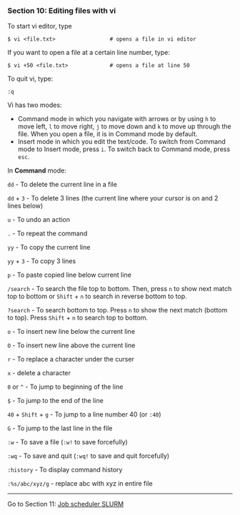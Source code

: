 ### Section 10: Editing files with vi

To start vi editor, type 

```
$ vi <file.txt>					# opens a file in vi editor
```

 If you want to open a file at a certain line number, type:

```
$ vi +50 <file.txt> 			# opens a file at line 50
```

To quit vi, type:

```
:q
```

Vi has two modes: 

- Command mode in which you navigate with arrows or by using `h` to move left, `l` to move right, `j` to move down and `k` to move up through the file. When you open a file, it is in Command mode by default.
- Insert mode in which you edit the text/code. To switch from Command mode to Insert mode, press `i`. To switch back to Command mode, press `esc`. 

In **Command** mode:

`dd` - To delete the current line in a file 

`dd` + `3` - To delete 3 lines (the current line where your cursor is on and 2 lines below)

`u` - To undo an action

`.` - To repeat the command

`yy` - To copy the current line

`yy` + `3` - To copy 3 lines

`p` - To paste copied line below current line

`/search` - To search the file top to bottom. Then, press `n` to show next match top to bottom or `Shift` + `n` to search in reverse bottom to top.

`?search` - To search bottom to top. Press `n` to show the next match (bottom to top). Press `Shift` + `n` to search top to bottom.

`o` - To insert new line below the current line

`O` -  To insert new line above the current line

`r` - To replace a character under the curser

`x` - delete a character

`0` or `^` - To jump to beginning of the line

`$` - To jump to the end of the line

`40` + `Shift` + `g` - To jump to a line number 40 (or `:40`)

`G` - To jump to the last line in the file

`:w` - To save a file (`:w!` to save forcefully)

`:wq` - To save and quit (`:wq!` to save and quit forcefully)

`:history` - To display command history

`:%s/abc/xyz/g` - replace abc with xyz in entire file

------

Go to Section 11: [Job scheduler SLURM](./SLURM)